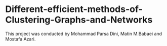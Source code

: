 # Different-efficient-methods-of-Clustering-Graphs-and-Networks
This project was conducted by Mohammad Parsa Dini, Matin M.Babaei and Mostafa Azari.
